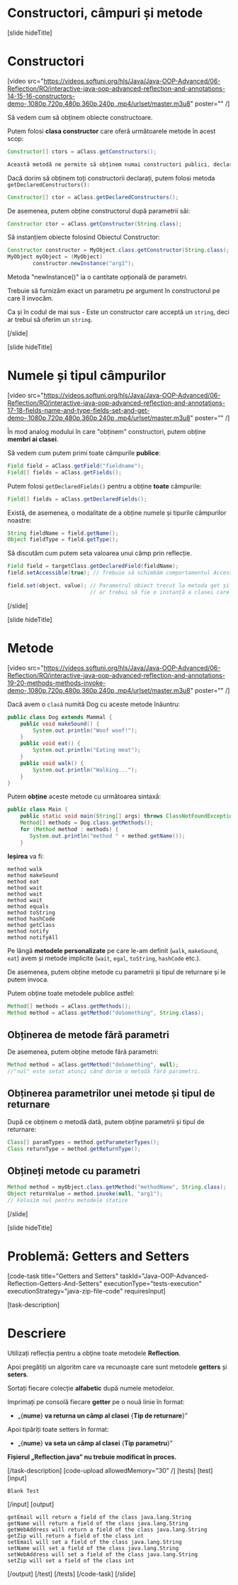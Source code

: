 # Constructori, câmpuri și metode

[slide hideTitle]

# Constructori

[video src="https://videos.softuni.org/hls/Java/Java-OOP-Advanced/06-Reflection/RO/interactive-java-oop-advanced-reflection-and-annotations-14-15-16-constructors-demo-,1080p,720p,480p,360p,240p,.mp4/urlset/master.m3u8" poster="" /]

Să vedem cum să obținem obiecte constructoare.

Putem folosi **clasa constructor** care oferă următoarele metode în acest scop:

```java
Constructor[] ctors = aClass.getConstructors();

Această metodă ne permite să obținem numai constructori publici, declarați în clasa noastră și superclasa sa.
```
Dacă dorim să obținem toți constructorii declarați, putem folosi metoda `getDeclaredConstructors():`

``` java
Constructor[] ctor = aClass.getDeclaredConstructors();
```

De asemenea, putem obține constructorul după parametrii săi:

```java
Constructor ctor = aClass.getConstructor(String.class);
```

Să instanțiem obiecte folosind Obiectul Constructor:

``` java
Constructor constructor = MyObject.class.getConstructor(String.class);
MyObject myObject = (MyObject)
        constructor.newInstance("arg1");
```

Metoda "newInstance()" ia o cantitate opțională de parametri.

Trebuie să furnizăm exact un parametru pe argument în constructorul pe care îl invocăm.

Ca și în codul de mai sus - Este un constructor care acceptă un `string`, deci ar trebui să oferim un `string`.

[/slide]

[slide hideTitle]

# Numele și tipul câmpurilor

[video src="https://videos.softuni.org/hls/Java/Java-OOP-Advanced/06-Reflection/RO/interactive-java-oop-advanced-reflection-and-annotations-17-18-fields-name-and-type-fields-set-and-get-demo-,1080p,720p,480p,360p,240p,.mp4/urlset/master.m3u8" poster="" /]

În mod analog modului în care "obținem" constructori, putem obține **membri ai clasei**.

Să vedem cum putem primi toate câmpurile **publice**:

``` java
Field field = aClass.getField("fieldname");
Field[] fields = aClass.getFields();
```

Putem folosi `getDeclaredFields()` pentru a obține **toate** câmpurile:

``` java
Field[] fields = aClass.getDeclaredFields();
```

Există, de asemenea, o modalitate de a obține numele și tipurile câmpurilor noastre:

``` java
String fieldName = field.getName();
Object fieldType = field.getType();
```

Să discutăm cum putem seta valoarea unui câmp prin reflecție.

``` java
Field field = targetClass.getDeclaredField(fieldName);
field.setAccessible(true); // Trebuie să schimbăm comportamentul AccessibleObject.

field.set(object, value); // Parametrul obiect trecut la metoda get și set
                          // ar trebui să fie o instanță a clasei care deține câmpul.
```

[/slide]

[slide hideTitle]

# Metode

[video src="https://videos.softuni.org/hls/Java/Java-OOP-Advanced/06-Reflection/RO/interactive-java-oop-advanced-reflection-and-annotations-19-20-methods-methods-invoke-demo-,1080p,720p,480p,360p,240p,.mp4/urlset/master.m3u8" poster="" /]

Dacă avem o `clasă` numită Dog cu aceste metode înăuntru:

```java
public class Dog extends Mammal {
    public void makeSound() {
        System.out.println("Woof woof!");
    }
    public void eat() {
        System.out.println("Eating meat");
    }
    public void walk() {
        System.out.println("Walking...");
    }
}

```

Putem **obține** aceste metode cu următoarea sintaxă:

```java
public class Main {
    public static void main(String[] args) throws ClassNotFoundException {
    Method[] methods = Dog.class.getMethods();
    for (Method method : methods) {
       System.out.println("method " + method.getName());
    }
```

**Ieșirea** va fi:

```
method walk
method makeSound
method eat
method wait
method wait
method wait
method equals
method toString
method hashCode
method getClass
method notify
method notifyAll
```

Pe lângă **metodele personalizate** pe care le-am definit (`walk`, `makeSound`, `eat`) avem și metode implicite (`wait`, `egal`, `toString`, `hashCode` etc.).

De asemenea, putem obține metode cu parametrii și tipul de returnare și le putem invoca.

Putem obține toate metodele publice astfel:

```java
Method[] methods = aClass.getMethods();
Method method = aClass.getMethod("doSomething", String.class);
```

## Obținerea de metode fără parametri

De asemenea, putem obține metode fără parametri:

```java 
Method method = aClass.getMethod("doSomething", null); 
//"nul" este setat atunci când dorim o metodă fără parametri.
```

## Obținerea parametrilor unei metode și tipul de returnare

După ce obținem o metodă dată, putem obține parametrii și tipul de returnare:

```java
Class[] paramTypes = method.getParameterTypes();
Class returnType = method.getReturnType();
```

## Obțineți metode cu parametri

```java
Method method = myObject.class.getMethod("methodName", String.class);
Object returnValue = method.invoke(null, "arg1"); 
// Folosim nul pentru metodele statice
```

[/slide]

[slide hideTitle]
# Problemă: Getters and Setters

[code-task title="Getters and Setters" taskId="Java-OOP-Advanced-Reflection-Getters-And-Setters" executionType="tests-execution" executionStrategy="java-zip-file-code" requiresInput]

[task-description]
# Descriere


Utilizați reflecția pentru a obține toate metodele **Reflection**.

Apoi pregătiți un algoritm care va recunoaște care sunt metodele **getters** și **seters**.

Sortați fiecare colecție **alfabetic** după numele metodelor.

Imprimați pe consolă fiecare **getter** pe o nouă linie în format:
- „\{**nume**\} **va returna un câmp al clasei** \{**Tip de returnare**\}”

Apoi tipăriți toate setters în format:
- „\{**nume**\} **va seta un câmp al clasei** \{**Tip parametru**\}”


**Fișierul „Reflection.java” nu trebuie modificat în proces.**

[/task-description]
[code-upload allowedMemory="30" /]
[tests]
[test]
[input]
```
Blank Test
```
[/input]
[output]
```
getEmail will return a field of the class java.lang.String
getName will return a field of the class java.lang.String
getWebAddress will return a field of the class java.lang.String
getZip will return a field of the class int
setEmail will set a field of the class java.lang.String
setName will set a field of the class java.lang.String
setWebAddress will set a field of the class java.lang.String
setZip will set a field of the class int
```
[/output]
[/test]
[/tests]
[/code-task]
[/slide]

